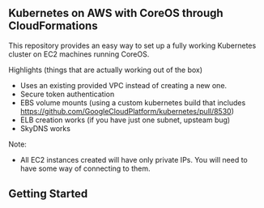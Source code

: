 Kubernetes on AWS with CoreOS through CloudFormations
-----------------------------------------------------

This repository provides an easy way to set up a fully working Kubernetes
cluster on EC2 machines running CoreOS.

Highlights (things that are actually working out of the box)

- Uses an existing provided VPC instead of creating a new one.
- Secure token authentication
- EBS volume mounts (using a custom kubernetes build that includes https://github.com/GoogleCloudPlatform/kubernetes/pull/8530)
- ELB creation works (if you have just one subnet, upsteam bug)
- SkyDNS works

Note:

- All EC2 instances created will have only private IPs. You will need to have
  some way of connecting to them.

Getting Started
---------------

